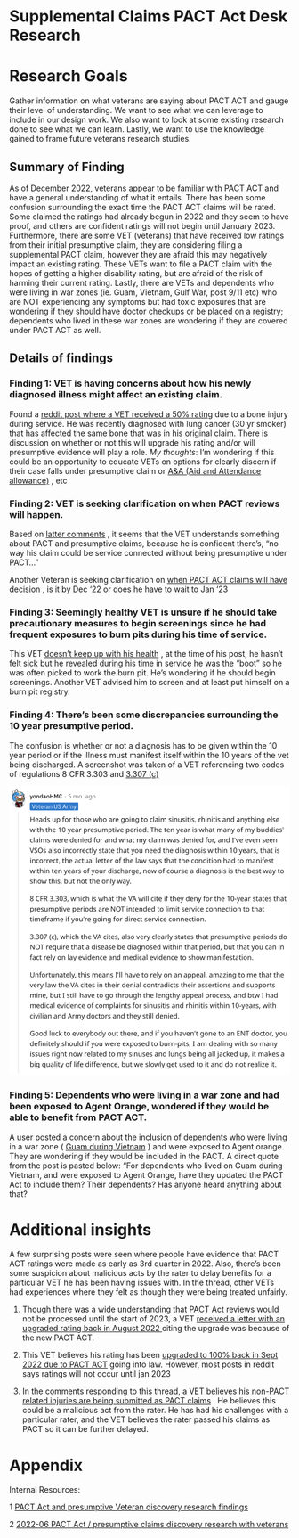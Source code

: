 # Supplemental Claims PACT Act Desk Research

# Research Goals
Gather information on what veterans are saying about PACT ACT and gauge their level of understanding. We want to see what we can leverage to include in our design work. We also want to look at some existing research done to see what we can learn. 
Lastly, we want to use the knowledge gained to frame future veterans research studies. 

## Summary of Finding
As of December 2022, veterans appear to be familiar with PACT ACT and have a general understanding of what it entails. There has been some confusion surrounding the exact time the PACT ACT claims will be rated. Some claimed the ratings had already begun in 2022 and they seem to have proof, and others are confident ratings will not begin until January 2023. Furthermore, there are some VET (veterans) that have received low ratings from their initial presumptive claim, they are considering filing a supplemental PACT claim, however they are afraid this may negatively impact an existing rating. These VETs want to file a PACT claim with the hopes of getting a higher disability rating, but are afraid of the risk of harming their current rating. Lastly, there are VETs and dependents who were living in war zones (ie. Guam, Vietnam, Gulf War, post 9/11 etc) who are NOT experiencing any symptoms but had toxic exposures that are wondering if they should have doctor checkups or be placed on a registry; dependents who lived in these war zones are wondering if they are covered under PACT ACT as well.

## Details of findings
### Finding 1: VET is having concerns about how his newly diagnosed illness might affect an existing claim.
Found a  [reddit post where a VET received a 50% rating](https://www.reddit.com/r/VeteransAffairs/comments/zouq60/non_service_connected_cancer/)  due to a bone injury during service. He was recently diagnosed with lung cancer (30 yr smoker) that has affected the same bone that was in his original claim. There is discussion on whether or not this will upgrade his rating and/or will presumptive evidence will play a role.
_My thoughts_: I’m wondering if this could be an opportunity to educate VETs on options for clearly discern if their case falls under presumptive claim or  [A&A (Aid and Attendance allowance)](https://www.va.gov/pension/aid-attendance-housebound/) , etc

### Finding 2: VET is seeking clarification on when PACT reviews will happen.
Based on  [latter comments](https://www.reddit.com/r/VeteransBenefits/comments/zegyyb/pact_clarification/) , it seems that the VET understands something about PACT and presumptive claims, because he is confident there’s, “no way his claim could be service connected without being presumptive under PACT…”

Another Veteran is seeking clarification on  [when PACT ACT claims will have decision](https://www.reddit.com/r/VeteransBenefits/comments/zd5hzg/pact_act_question/) , is it by Dec ‘22 or does he have to wait to Jan ‘23

### Finding 3: Seemingly healthy VET is unsure if he should take precautionary measures to begin screenings since he had frequent exposures to burn pits during his time of service.
This VET  [doesn’t keep up with his health](https://www.reddit.com/r/Veterans/comments/wf7avj/the_pact_act_and_your_va_benefits/) , at the time of his post, he hasn’t felt sick but he revealed during his time in service he was the “boot” so he was often picked to work the burn pit. He’s wondering if he should begin screenings. Another VET advised him to screen and at least put himself on a burn pit registry.

### Finding 4: There’s been some discrepancies surrounding the 10 year presumptive period.
The confusion is whether or not a diagnosis has to be given within the 10 year period or if the illness must manifest itself within the 10 years of the vet being discharged. A screenshot was taken of a VET referencing two codes of regulations 8 CFR 3.303 and  [3.307 (c)](https://www.ecfr.gov/current/title-38/chapter-I/part-3/subpart-A/subject-group-ECFR39056aee4e9ff13/section-3.307) 

<img alt="PACT ACT disscusion about the 10-year limit to file a claim" width="600" height="" src="https://github.com/department-of-veterans-affairs/va.gov-team/blob/master/products/decision-reviews/Supplemental-Claims/Research/pact-10-year-to-claim-discussion.png">

### Finding 5: Dependents who were living in a war zone and had been exposed to Agent Orange, wondered if they would be able to benefit from PACT ACT.
 A user posted a concern about the inclusion of dependents who were living in a war zone ( [Guam during Vietnam](https://www.reddit.com/r/Veterans/comments/zel8rj/do_you_have_pact_act_questions/) ) and were exposed to Agent orange. They are wondering if they would be included in the PACT. A direct quote from the post is pasted below:
“For dependents who lived on Guam during Vietnam, and were exposed to Agent Orange, have they updated the PACT Act to include them? Their dependents? Has anyone heard anything about that?

# Additional insights
A few surprising posts were seen where people have evidence that PACT ACT ratings were made as early as 3rd quarter in 2022. Also, there’s been some suspicion about malicious acts by the rater to delay benefits for a particular VET he has been having issues with. In the thread, other VETs had experiences where they felt as though they were being treated unfairly.

1. Though there was a wide understanding that PACT Act reviews would not be processed until the start of 2023, a VET  [received a letter with an upgraded rating back in August 2022 ](https://www.reddit.com/r/VeteransBenefits/comments/x489xv/i_was_finally_approved_for_my_claim_at_100_due_to/) citing the upgrade was because of the new PACT ACT.

2. This VET believes his rating has been  [upgraded to 100% back in Sept 2022 due to PACT ACT](https://www.reddit.com/r/VeteransBenefits/comments/x489xv/i_was_finally_approved_for_my_claim_at_100_due_to/)  going into law. However, most posts in reddit says ratings will not occur until jan 2023

3. In the comments responding to this thread, a  [VET believes his non-PACT related injuries are being submitted as PACT claims](https://www.reddit.com/r/VeteransBenefits/comments/z2ssk7/comment/iy6y41s/) . He believes this could be a malicious act from the rater. He has had his challenges with a particular rater, and the VET believes the rater passed his claims as PACT so it can be further delayed. 

# Appendix
Internal Resources: 

1  [PACT Act and presumptive Veteran discovery research findings](https://github.com/department-of-veterans-affairs/va.gov-team/blob/cd9557e3a68a27b2bf37268afb54d5bc0c8d34ed/products/disability/abd-vro/2022-06-PACT-Act-presumptive-veterans/PACT-Act-research-report.md)  

2  [2022-06 PACT Act / presumptive claims discovery research with veterans](https://github.com/department-of-veterans-affairs/va.gov-research-repository/issues/136)  
